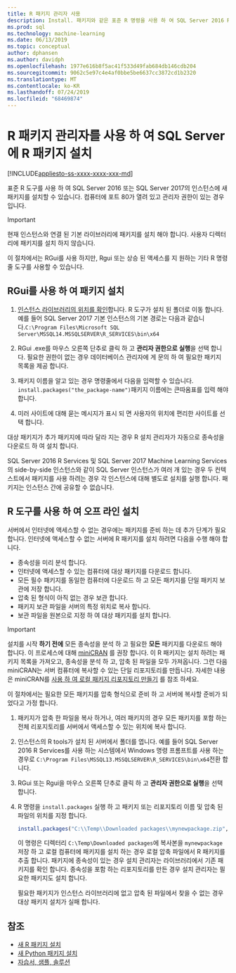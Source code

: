 ```yaml
---
title: R 패키지 관리자 사용
description: Install. 패키지와 같은 표준 R 명령을 사용 하 여 SQL Server 2016 R Services 또는 SQL Server 2017 Machine Learning Services (데이터베이스 내)에 새 R 패키지를 추가 합니다.
ms.prod: sql
ms.technology: machine-learning
ms.date: 06/13/2019
ms.topic: conceptual
author: dphansen
ms.author: davidph
ms.openlocfilehash: 1977e616b8f5ac41f533d49fab684db146cdb204
ms.sourcegitcommit: 9062c5e97c4e4af0bbe5be6637cc3872cd1b2320
ms.translationtype: MT
ms.contentlocale: ko-KR
ms.lasthandoff: 07/24/2019
ms.locfileid: "68469874"
---
```

# <a name="use-r-package-managers-to-install-r-packages-on-sql-server"></a>R 패키지 관리자를 사용 하 여 SQL Server에 R 패키지 설치
[!INCLUDE[appliesto-ss-xxxx-xxxx-xxx-md](../../includes/appliesto-ss-xxxx-xxxx-xxx-md.md)]

표준 R 도구를 사용 하 여 SQL Server 2016 또는 SQL Server 2017의 인스턴스에 새 패키지를 설치할 수 있습니다. 컴퓨터에 포트 80가 열려 있고 관리자 권한이 있는 경우입니다.

> [!IMPORTANT] 
> 현재 인스턴스와 연결 된 기본 라이브러리에 패키지를 설치 해야 합니다. 사용자 디렉터리에 패키지를 설치 하지 않습니다.

이 절차에서는 RGui를 사용 하지만, Rgui 또는 상승 된 액세스를 지 원하는 기타 R 명령줄 도구를 사용할 수 있습니다.

## <a name="install-a-package-using-rgui"></a>RGui를 사용 하 여 패키지 설치

1. [인스턴스 라이브러리의 위치를 확인](../package-management/default-packages.md)합니다. R 도구가 설치 된 폴더로 이동 합니다. 예를 들어 SQL Server 2017 기본 인스턴스의 기본 경로는 다음과 같습니다.`C:\Program Files\Microsoft SQL Server\MSSQL14.MSSQLSERVER\R_SERVICES\bin\x64`

1. RGui .exe를 마우스 오른쪽 단추로 클릭 하 고 **관리자 권한으로 실행**을 선택 합니다. 필요한 권한이 없는 경우 데이터베이스 관리자에 게 문의 하 여 필요한 패키지 목록을 제공 합니다.

1. 패키지 이름을 알고 있는 경우 명령줄에서 다음을 입력할 수 있습니다. `install.packages("the_package-name")`패키지 이름에는 큰따옴표를 입력 해야 합니다.

1. 미러 사이트에 대해 묻는 메시지가 표시 되 면 사용자의 위치에 편리한 사이트를 선택 합니다.

대상 패키지가 추가 패키지에 따라 달라 지는 경우 R 설치 관리자가 자동으로 종속성을 다운로드 하 여 설치 합니다.

SQL Server 2016 R Services 및 SQL Server 2017 Machine Learning Services의 side-by-side 인스턴스와 같이 SQL Server 인스턴스가 여러 개 있는 경우 두 컨텍스트에서 패키지를 사용 하려는 경우 각 인스턴스에 대해 별도로 설치를 실행 합니다. 패키지는 인스턴스 간에 공유할 수 없습니다.

## <a name = "bkmk_offlineInstall"></a>R 도구를 사용 하 여 오프 라인 설치

서버에서 인터넷에 액세스할 수 없는 경우에는 패키지를 준비 하는 데 추가 단계가 필요 합니다. 인터넷에 액세스할 수 없는 서버에 R 패키지를 설치 하려면 다음을 수행 해야 합니다.

+ 종속성을 미리 분석 합니다.
+ 인터넷에 액세스할 수 있는 컴퓨터에 대상 패키지를 다운로드 합니다.
+ 모든 필수 패키지를 동일한 컴퓨터에 다운로드 하 고 모든 패키지를 단일 패키지 보관에 저장 합니다.
+ 압축 된 형식이 아직 없는 경우 보관 합니다.
+ 패키지 보관 파일을 서버의 특정 위치로 복사 합니다.
+ 보관 파일을 원본으로 지정 하 여 대상 패키지를 설치 합니다.

> [!IMPORTANT] 
>  설치를 시작 **하기 전에** 모든 종속성을 분석 하 고 필요한 **모든** 패키지를 다운로드 해야 합니다. 이 프로세스에 대해 [miniCRAN](https://mran.microsoft.com/package/miniCRAN) 를 권장 합니다. 이 R 패키지는 설치 하려는 패키지 목록을 가져오고, 종속성을 분석 하 고, 압축 된 파일을 모두 가져옵니다. 그런 다음 miniCRAN는 서버 컴퓨터에 복사할 수 있는 단일 리포지토리를 만듭니다. 자세한 내용은 miniCRAN를 [사용 하 여 로컬 패키지 리포지토리 만들기](create-a-local-package-repository-using-minicran.md) 를 참조 하세요.

이 절차에서는 필요한 모든 패키지를 압축 형식으로 준비 하 고 서버에 복사할 준비가 되었다고 가정 합니다.

1. 패키지가 압축 한 파일을 복사 하거나, 여러 패키지의 경우 모든 패키지를 포함 하는 전체 리포지토리를 서버에서 액세스할 수 있는 위치에 복사 합니다.

2. 인스턴스의 R tools가 설치 된 서버에서 폴더를 엽니다. 예를 들어 SQL Server 2016 R Services를 사용 하는 시스템에서 Windows 명령 프롬프트를 사용 하는 경우로 `C:\Program Files\MSSQL13.MSSQLSERVER\R_SERVICES\bin\x64`전환 합니다.

3. RGui 또는 Rgui을 마우스 오른쪽 단추로 클릭 하 고 **관리자 권한으로 실행**을 선택 합니다.

4. R 명령을 `install.packages` 실행 하 고 패키지 또는 리포지토리 이름 및 압축 된 파일의 위치를 지정 합니다.

    ```R
    install.packages("C:\\Temp\\Downloaded packages\\mynewpackage.zip", repos=NULL)
    ```

    이 명령은 디렉터리 `C:\Temp\Downloaded packages`에 복사본을 `mynewpackage` 저장 하 고 로컬 컴퓨터에 패키지를 설치 하는 경우 로컬 압축 파일에서 R 패키지를 추출 합니다. 패키지에 종속성이 있는 경우 설치 관리자는 라이브러리에서 기존 패키지를 확인 합니다. 종속성을 포함 하는 리포지토리를 만든 경우 설치 관리자는 필요한 패키지도 설치 합니다.

    필요한 패키지가 인스턴스 라이브러리에 없고 압축 된 파일에서 찾을 수 없는 경우 대상 패키지 설치가 실패 합니다.

## <a name="see-also"></a>참조

+ [새 R 패키지 설치](install-additional-r-packages-on-sql-server.md)
+ [새 Python 패키지 설치](../python/install-additional-python-packages-on-sql-server.md)
+ [자습서, 샘플, 솔루션](../tutorials/machine-learning-services-tutorials.md)
